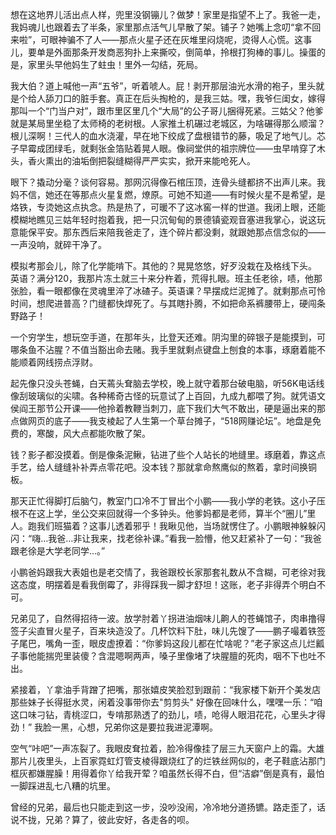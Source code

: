 想在这地界儿活出点人样，兜里没钢镚儿？做梦！家里是指望不上了。我爸一走，我妈魂儿也跟着去了半条，家里那点活气儿早散了架。铺子？她嘴上念叨“拿不回来啦”，可眼神骗不了人——那点火星子还在灰堆里闷烧呢，烫得人心慌。这事儿，要单是外面那条开发商恶狗扑上来撕咬，倒简单，拎根打狗棒的事儿。操蛋的是，家里头早他妈生了蛀虫！里外一勾结，死局。

我大伯？道上喊他一声“五爷”，听着唬人。屁！剥开那层油光水滑的袍子，里头就是个给人舔刀口的脏手套。真正在后头掏枪的，是我三姑。嘿，我爷仨闺女，嫁得那叫一个“门当户对”，跟市里区里几个“大局”的公子哥儿捆得死紧。三姑父？他爹就是某局里坐稳了太师椅的老树根。人家推土机碾过老城区，为啥碾得那么顺溜？根儿深啊！三代人的血水浇灌，早在地下绞成了盘根错节的藤，吸足了地气儿。芯子早霉成团绿毛，就剩张金箔贴着晃人眼。像祠堂供的祖宗牌位——虫早啃穿了木头，香火熏出的油垢倒把裂缝糊得严严实实，掀开来能呛死人。

眼下？撬动分毫？谈何容易。那网沉得像石棺压顶，连骨头缝都挤不出声儿来。我妈不信，她还在等那点火星复燃，燎原。可她不知道——有时候火星不是希望，是烙铁，专烫她这点执念。热是热了，可暖不了这冰窖一样的世道。我闭上眼，还能模糊地瞧见三姑年轻时抱着我，把一只沉甸甸的景德镇瓷观音塞进我掌心，说这玩意能保平安。那东西后来陪我爸走了，连个碎片都没剩，就跟她那点信念似的——一声没响，就碎干净了。

模拟考那会儿，除了化学能啃下。其他的？晃晃悠悠，好歹没栽在及格线下头。 英语？满分120，我那片冻土就三十来分杵着，荒得扎眼。班主任老徐，啧，他那张脸，看一眼都像在灵魂里淬了冰碴子。英语课？早摆成烂泥摊了。就剩那点可怜时间，想爬进普高？门缝都快焊死了。与其瞎扑腾，不如把命系裤腰带上，硬闯条野路子！

一个穷学生，想玩空手道，在那年头，比登天还难。阴沟里的碎银子是能摸到，可哪条鱼不沾腥？不值当豁出命去赌。我手里就剩点键盘上刨食的本事，琢磨着能不能顺着网线捞点浮财。

起先像只没头苍蝇，白天蔫头耷脑去学校，晚上就守着那台破电脑，听56K电话线像刮玻璃似的尖啸。各种稀奇古怪的玩意试了上百回，九成九都喂了狗。就凭语文侯阎王那节公开课——他拎着教鞭当刺刀，底下我们大气不敢出，硬是逼出来的那点做网页的底子——我支棱起了人生第一个草台摊子，“518网赚论坛”。地盘是免费的，寒酸，风大点都能吹散了架。

钱？影子都没摸着。倒是像条泥鳅，钻进了些个人站长的地缝里。琢磨着，靠这点手艺，给人缝缝补补弄点零花吧。没本钱？那就拿命熬鹰似的熬着，拿时间换铜板。

那天正忙得脚打后脑勺，教室门口冷不丁冒出个小鹏——我小学的老铁。这小子压根不在这上学，坐公交来回就得一个多钟头。他爹妈都是老师，算半个“圈儿”里人。跑我们班猫着？这事儿透着邪乎！我瞅见他，当场就愣住了。小鹏眼神躲躲闪闪：“嗨…我爸…非让我来，找老徐补课。”看我一脸懵，他又赶紧补了一句：“我爸跟老徐是大学老同学…。”

小鹏爸妈跟我大表姐也是老交情了，我爸跟校长家那套礼数从不含糊，可老徐对我这态度，明摆着是看我倒霉了，非得踩我一脚才舒坦！这账，老子非得弄个明白不可。

兄弟见了，自然得招待一波。放学肘着丫拐进油烟味儿齁人的苍蝇馆子，肉串撸得签子尖直冒火星子，百来块造没了。几杯饮料下肚，味儿先馊了——鹏子嘬着铁签子尾巴，嘴角一歪，眼皮虚撩着：“你爹妈这段儿都在忙啥呢？”老子家这点儿烂瓤子事他能揣兜里装傻？含混嗯啊两声，嗓子里像堵了块腥膻的死肉，咽不下也吐不出。

紧接着，丫拿油手背蹭了把嘴，那张嬉皮笑脸怼到跟前：“我家楼下新开个美发店那些妹子长得挺水灵，闲着没事带你去"剪剪头" 好像在回味什么，嘿嘿一乐：“咱这口味刁钻，青桃涩口，专啃那熟透了的劲儿，啧，呛得人眼泪花花，心里头才得劲！” 我脸一黑，心想，兄弟你这是要拉我进泥潭啊。

空气“咔吧”一声冻裂了。我眼皮耷拉着，脸冷得像挂了层三九天窗户上的霜。大雄那片儿夜里头，上百家霓虹灯管支棱得跟烧红了的烂铁丝网似的，老子鞋底沾那门框灰都嫌腥臊！用得着你丫给我开荤？咱虽然长得不白，但“洁癖”倒是真有，最怕一脚踩进乱七八糟的坑里。

曾经的兄弟，最后也只能走到这一步，没吵没闹，冷冷地分道扬镳。路走歪了，话说不拢，兄弟？算了，彼此安好，各走各的呗。

